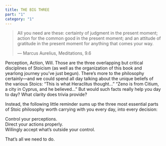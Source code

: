 ```yaml
---
title: THE BIG THREE
part: "1"
category: "1"
---
```


> All you need are these: certainty of judgment in the present moment;
> action for the common good in the present moment;
> and an attitude of gratitude in the present moment for anything that comes your way.
>
> — Marcus Aurelius, Meditations, 9.6

Perception, Action, Will. Those are the three overlapping but critical disciplines of Stoicism (as well as the organization of this book and yearlong journey you’ve just begun). There’s more to the philosophy certainly—and we could spend all day talking about the unique beliefs of the various Stoics: “This is what Heraclitus thought...” “Zeno is from Citium, a city in Cyprus, and he believed...” But would such facts really help you day to day? What clarity does trivia provide?

Instead, the following little reminder sums up the three most essential parts of Stoic philosophy worth carrying with you every day, into every decision:

<p class="pl-4 tablet:pl-8 desktop:pl-12 leading-normal text-xs tablet:text-base desktop:text-lg">
Control your perceptions. <br>
Direct your actions properly. <br>
Willingly accept what’s outside your control. <br>
</p>

That’s all we need to do.
